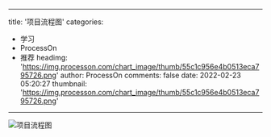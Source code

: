 
---
title: '项目流程图'
categories: 
 - 学习
 - ProcessOn
 - 推荐
headimg: 'https://img.processon.com/chart_image/thumb/55c1c956e4b0513eca795726.png'
author: ProcessOn
comments: false
date: 2022-02-23 05:20:27
thumbnail: 'https://img.processon.com/chart_image/thumb/55c1c956e4b0513eca795726.png'
---

<div>   
<img class="thumb" alt="项目流程图" src="https://img.processon.com/chart_image/thumb/55c1c956e4b0513eca795726.png" referrerpolicy="no-referrer">
<p></p>  
</div>
            